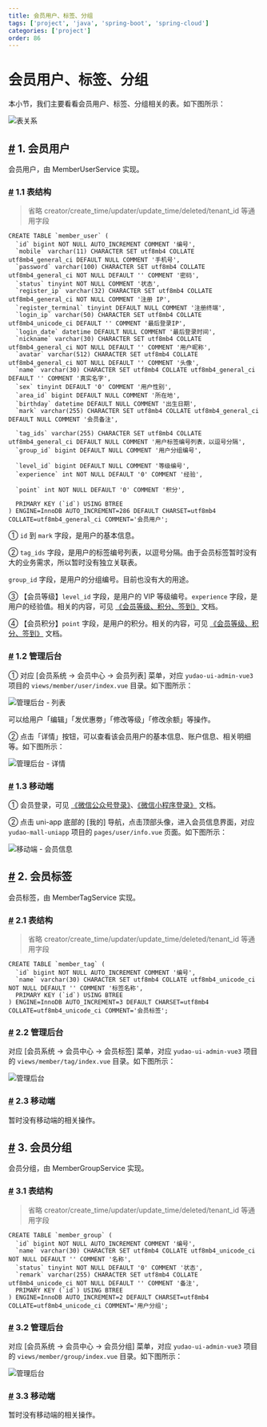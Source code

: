 ```yaml
---
title: 会员用户、标签、分组
tags: ['project', 'java', 'spring-boot', 'spring-cloud']
categories: ['project']
order: 86
---
```

# 会员用户、标签、分组

本小节，我们主要看看会员用户、标签、分组相关的表。如下图所示：

 ![表关系](https://doc.iocoder.cn/img/%E4%BC%9A%E5%91%98%E6%89%8B%E5%86%8C/%E4%BC%9A%E5%91%98%E7%94%A8%E6%88%B7/%E8%A1%A8%E5%85%B3%E7%B3%BB.png)

 ## [#](#_1-会员用户) 1. 会员用户

 会员用户，由 MemberUserService 实现。

 ### [#](#_1-1-表结构) 1.1 表结构

 
> 省略 creator/create\_time/updater/update\_time/deleted/tenant\_id 等通用字段

 
```
CREATE TABLE `member_user` (
  `id` bigint NOT NULL AUTO_INCREMENT COMMENT '编号',
  `mobile` varchar(11) CHARACTER SET utf8mb4 COLLATE utf8mb4_general_ci DEFAULT NULL COMMENT '手机号',
  `password` varchar(100) CHARACTER SET utf8mb4 COLLATE utf8mb4_general_ci NOT NULL DEFAULT '' COMMENT '密码',
  `status` tinyint NOT NULL COMMENT '状态',
  `register_ip` varchar(32) CHARACTER SET utf8mb4 COLLATE utf8mb4_general_ci NOT NULL COMMENT '注册 IP',
  `register_terminal` tinyint DEFAULT NULL COMMENT '注册终端',
  `login_ip` varchar(50) CHARACTER SET utf8mb4 COLLATE utf8mb4_unicode_ci DEFAULT '' COMMENT '最后登录IP',
  `login_date` datetime DEFAULT NULL COMMENT '最后登录时间',
  `nickname` varchar(30) CHARACTER SET utf8mb4 COLLATE utf8mb4_general_ci NOT NULL DEFAULT '' COMMENT '用户昵称',
  `avatar` varchar(512) CHARACTER SET utf8mb4 COLLATE utf8mb4_general_ci NOT NULL DEFAULT '' COMMENT '头像',
  `name` varchar(30) CHARACTER SET utf8mb4 COLLATE utf8mb4_general_ci DEFAULT '' COMMENT '真实名字',
  `sex` tinyint DEFAULT '0' COMMENT '用户性别',
  `area_id` bigint DEFAULT NULL COMMENT '所在地',
  `birthday` datetime DEFAULT NULL COMMENT '出生日期',
  `mark` varchar(255) CHARACTER SET utf8mb4 COLLATE utf8mb4_general_ci DEFAULT NULL COMMENT '会员备注',
  
  `tag_ids` varchar(255) CHARACTER SET utf8mb4 COLLATE utf8mb4_general_ci DEFAULT NULL COMMENT '用户标签编号列表，以逗号分隔',
  `group_id` bigint DEFAULT NULL COMMENT '用户分组编号',
  
  `level_id` bigint DEFAULT NULL COMMENT '等级编号',
  `experience` int NOT NULL DEFAULT '0' COMMENT '经验',
  
  `point` int NOT NULL DEFAULT '0' COMMENT '积分',

  PRIMARY KEY (`id`) USING BTREE
) ENGINE=InnoDB AUTO_INCREMENT=286 DEFAULT CHARSET=utf8mb4 COLLATE=utf8mb4_general_ci COMMENT='会员用户';

```
① `id` 到 `mark` 字段，是用户的基本信息。

 ② `tag_ids` 字段，是用户的标签编号列表，以逗号分隔。由于会员标签暂时没有大的业务需求，所以暂时没有独立关联表。

 `group_id` 字段，是用户的分组编号。目前也没有大的用途。

 ③ 【会员等级】`level_id` 字段，是用户的 VIP 等级编号。`experience` 字段，是用户的经验值。相关的内容，可见 [《会员等级、积分、签到》](/member/level/) 文档。

 ④ 【会员积分】`point` 字段，是用户的积分。相关的内容，可见 [《会员等级、积分、签到》](/member/level/) 文档。

 ### [#](#_1-2-管理后台) 1.2 管理后台

 ① 对应 [会员系统 -> 会员中心 -> 会员列表] 菜单，对应 `yudao-ui-admin-vue3` 项目的 `views/member/user/index.vue` 目录。如下图所示：

 ![管理后台 - 列表](https://doc.iocoder.cn/img/%E4%BC%9A%E5%91%98%E6%89%8B%E5%86%8C/%E4%BC%9A%E5%91%98%E7%94%A8%E6%88%B7/%E4%BC%9A%E5%91%98%E7%94%A8%E6%88%B7-%E7%AE%A1%E7%90%86%E5%90%8E%E5%8F%B0-%E5%88%97%E8%A1%A8.png)

 可以给用户「编辑」「发优惠劵」「修改等级」「修改余额」等操作。

 ② 点击「详情」按钮，可以查看该会员用户的基本信息、账户信息、相关明细等。如下图所示：

 ![管理后台 - 详情](https://doc.iocoder.cn/img/%E4%BC%9A%E5%91%98%E6%89%8B%E5%86%8C/%E4%BC%9A%E5%91%98%E7%94%A8%E6%88%B7/%E4%BC%9A%E5%91%98%E7%94%A8%E6%88%B7-%E7%AE%A1%E7%90%86%E5%90%8E%E5%8F%B0-%E8%AF%A6%E6%83%85.png)

 ### [#](#_1-3-移动端) 1.3 移动端

 ① 会员登录，可见 [《微信公众号登录》](/member/weixin-mp-login/)、[《微信小程序登录》](/member/weixin-lite-login/) 文档。

 ② 点击 uni-app 底部的 [我的] 导航，点击顶部头像，进入会员信息界面，对应 `yudao-mall-uniapp` 项目的 `pages/user/info.vue` 页面。如下图所示：

 ![移动端 - 会员信息](https://doc.iocoder.cn/img/%E4%BC%9A%E5%91%98%E6%89%8B%E5%86%8C/%E4%BC%9A%E5%91%98%E7%94%A8%E6%88%B7/%E4%BC%9A%E5%91%98%E7%94%A8%E6%88%B7-%E7%A7%BB%E5%8A%A8%E7%AB%AF-%E4%BC%9A%E5%91%98%E4%BF%A1%E6%81%AF.png)

 ## [#](#_2-会员标签) 2. 会员标签

 会员标签，由 MemberTagService 实现。

 ### [#](#_2-1-表结构) 2.1 表结构

 
> 省略 creator/create\_time/updater/update\_time/deleted/tenant\_id 等通用字段

 
```
CREATE TABLE `member_tag` (
  `id` bigint NOT NULL AUTO_INCREMENT COMMENT '编号',
  `name` varchar(30) CHARACTER SET utf8mb4 COLLATE utf8mb4_unicode_ci NOT NULL DEFAULT '' COMMENT '标签名称',
  PRIMARY KEY (`id`) USING BTREE
) ENGINE=InnoDB AUTO_INCREMENT=3 DEFAULT CHARSET=utf8mb4 COLLATE=utf8mb4_unicode_ci COMMENT='会员标签';

```
### [#](#_2-2-管理后台) 2.2 管理后台

 对应 [会员系统 -> 会员中心 -> 会员标签] 菜单，对应 `yudao-ui-admin-vue3` 项目的 `views/member/tag/index.vue` 目录。如下图所示：

 ![管理后台](https://doc.iocoder.cn/img/%E4%BC%9A%E5%91%98%E6%89%8B%E5%86%8C/%E4%BC%9A%E5%91%98%E7%94%A8%E6%88%B7/%E4%BC%9A%E5%91%98%E6%A0%87%E7%AD%BE-%E7%AE%A1%E7%90%86%E5%90%8E%E5%8F%B0.png)

 ### [#](#_2-3-移动端) 2.3 移动端

 暂时没有移动端的相关操作。

 ## [#](#_3-会员分组) 3. 会员分组

 会员分组，由 MemberGroupService 实现。

 ### [#](#_3-1-表结构) 3.1 表结构

 
> 省略 creator/create\_time/updater/update\_time/deleted/tenant\_id 等通用字段

 
```
CREATE TABLE `member_group` (
  `id` bigint NOT NULL AUTO_INCREMENT COMMENT '编号',
  `name` varchar(30) CHARACTER SET utf8mb4 COLLATE utf8mb4_unicode_ci NOT NULL DEFAULT '' COMMENT '名称',
  `status` tinyint NOT NULL DEFAULT '0' COMMENT '状态',
  `remark` varchar(255) CHARACTER SET utf8mb4 COLLATE utf8mb4_unicode_ci NOT NULL DEFAULT '' COMMENT '备注',
  PRIMARY KEY (`id`) USING BTREE
) ENGINE=InnoDB AUTO_INCREMENT=2 DEFAULT CHARSET=utf8mb4 COLLATE=utf8mb4_unicode_ci COMMENT='用户分组';

```
### [#](#_3-2-管理后台) 3.2 管理后台

 对应 [会员系统 -> 会员中心 -> 会员分组] 菜单，对应 `yudao-ui-admin-vue3` 项目的 `views/member/group/index.vue` 目录。如下图所示：

 ![管理后台](https://doc.iocoder.cn/img/%E4%BC%9A%E5%91%98%E6%89%8B%E5%86%8C/%E4%BC%9A%E5%91%98%E7%94%A8%E6%88%B7/%E4%BC%9A%E5%91%98%E5%88%86%E7%BB%84-%E7%AE%A1%E7%90%86%E5%90%8E%E5%8F%B0.png)

 ### [#](#_3-3-移动端) 3.3 移动端

 暂时没有移动端的相关操作。

